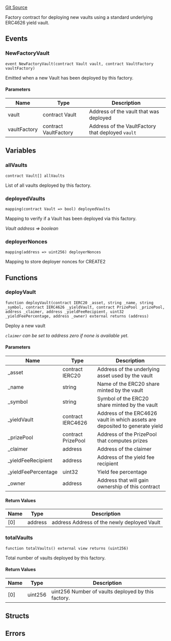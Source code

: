[Git Source](https://github.com/GenerationSoftware/pt-v5-vault/blob/10eb9ff64bd4b5eaa93cc7cffdf6bfe01af619bf/src/VaultFactory.sol)



Factory contract for deploying new vaults using a standard underlying ERC4626 yield vault.

## Events

### NewFactoryVault

```solidity
event NewFactoryVault(contract Vault vault, contract VaultFactory vaultFactory)
```

Emitted when a new Vault has been deployed by this factory.

#### Parameters

| Name | Type | Description |
| ---- | ---- | ----------- |
| vault | contract Vault | Address of the vault that was deployed |
| vaultFactory | contract VaultFactory | Address of the VaultFactory that deployed `vault` |

## Variables

### allVaults

```solidity
contract Vault[] allVaults
```

List of all vaults deployed by this factory.

### deployedVaults

```solidity
mapping(contract Vault => bool) deployedVaults
```

Mapping to verify if a Vault has been deployed via this factory.

_Vault address => boolean_

### deployerNonces

```solidity
mapping(address => uint256) deployerNonces
```

Mapping to store deployer nonces for CREATE2

## Functions

### deployVault

```solidity
function deployVault(contract IERC20 _asset, string _name, string _symbol, contract IERC4626 _yieldVault, contract PrizePool _prizePool, address _claimer, address _yieldFeeRecipient, uint32 _yieldFeePercentage, address _owner) external returns (address)
```

Deploy a new vault

_`claimer` can be set to address zero if none is available yet._

#### Parameters

| Name | Type | Description |
| ---- | ---- | ----------- |
| _asset | contract IERC20 | Address of the underlying asset used by the vault |
| _name | string | Name of the ERC20 share minted by the vault |
| _symbol | string | Symbol of the ERC20 share minted by the vault |
| _yieldVault | contract IERC4626 | Address of the ERC4626 vault in which assets are deposited to generate yield |
| _prizePool | contract PrizePool | Address of the PrizePool that computes prizes |
| _claimer | address | Address of the claimer |
| _yieldFeeRecipient | address | Address of the yield fee recipient |
| _yieldFeePercentage | uint32 | Yield fee percentage |
| _owner | address | Address that will gain ownership of this contract |

#### Return Values

| Name | Type | Description |
| ---- | ---- | ----------- |
| [0] | address | address Address of the newly deployed Vault |
### totalVaults

```solidity
function totalVaults() external view returns (uint256)
```

Total number of vaults deployed by this factory.

#### Return Values

| Name | Type | Description |
| ---- | ---- | ----------- |
| [0] | uint256 | uint256 Number of vaults deployed by this factory. |

## Structs

## Errors

